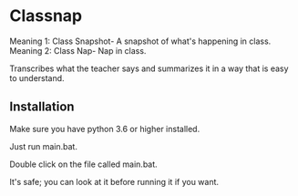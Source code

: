 # Classnap

Meaning 1: Class Snapshot- A snapshot of what's happening in class.
Meaning 2: Class Nap- Nap in class.

Transcribes what the teacher says and summarizes it in a way that is easy to understand.

## Installation
Make sure you have python 3.6 or higher installed.

Just run main.bat.

Double click on the file called main.bat.

It's safe; you can look at it before running it if you want.